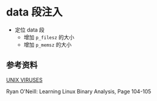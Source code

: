 # data 段注入

* 定位 data 段
  * 增加 `p_filesz` 的大小
  * 增加 `p_memsz` 的大小

## 参考资料

[UNIX VIRUSES](https://www.win.tue.nl/~aeb/linux/hh/virus/unix-viruses.txt)

Ryan O'Neill: Learning Linux Binary Analysis, Page 104-105
